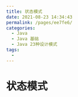 ```yaml
---
title: 状态模式
date: 2021-08-23 14:34:43
permalink: /pages/ee7fe6/
categories:
  - Java
  - Java 基础
  - Java 23种设计模式
tags:
  - 
---
```


# 状态模式